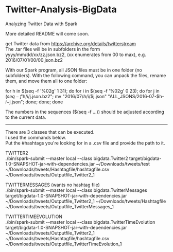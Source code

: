 # Twitter-Analysis-BigData
Analyzing Twitter Data with Spark 

More detailed README will come soon.

get Twitter data from https://archive.org/details/twitterstream <br>
The .tar files will be in subfolders in the form <br>
yyyy/mm/dd/xx/zz.json.bz2, (xx enumerates from 00 to max), e.g. <br>
2016/07/01/00/00.json.bz2

With our Spark program, all JSON files must be in one folder (no subfolders).
With the following command, you can unpack the files, rename them, and move them all to one folder:

for h in $(seq -f '%02g' 1 31); do for i in $(seq -f '%02g' 0 23); do for j in $(seq -f '%02g' 0 59); do bunzip2 "2016/07/$h/$i/$j.json.bz2"; mv "2016/07/$h/$i/$j.json" "ALL_JSONS/2016-07-$h-$i-$j.json"; done; done; done

The numbers in the sequences ($(seq -f ...)) should be adjusted according to the current data.

---

There are 3 classes that can be executed. <br>
I used the commands below. <br>
Put the #hashtags you're looking for in a .csv file and provide the path to it. <br>

TWITTER2<br>
./bin/spark-submit --master local --class bigdata.Twitter2 target/bigdata-1.0-SNAPSHOT-jar-with-dependencies.jar ~/Downloads/tweets/test ~/Downloads/tweets/Hashtagfile/hashtagfile.csv ~/Downloads/tweets/Outputfile_Twitter2_1

TWITTERMESSAGES (wants no hashtag file)<br>
./bin/spark-submit --master local --class bigdata.TwitterMessages target/bigdata-1.0-SNAPSHOT-jar-with-dependencies.jar ~/Downloads/tweets/Outputfile_Twitter2_1 ~/Downloads/tweets/Hashtagfile ~/Downloads/tweets/Outputfile_TwitterMessages_1 

TWITTERTIMEEVOLUTION<br>
./bin/spark-submit --master local --class bigdata.TwitterTimeEvolution target/bigdata-1.0-SNAPSHOT-jar-with-dependencies.jar ~/Downloads/tweets/Outputfile_Twitter2_1 ~/Downloads/tweets/Hashtagfile/hashtagfile.csv ~/Downloads/tweets/Outputfile_TwitterTimeEvolution_1
